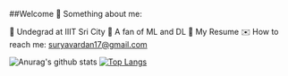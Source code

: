 ##Welcome 👋
Something about me:

🔭 Undegrad at IIIT Sri City
🌱 A fan of ML and DL
📃 My Resume
✉️ How to reach me: suryavardan17@gmail.com

![Anurag's github stats](https://github-readme-stats.vercel.app/api?username=anu725053&show_icons=true&theme=dracula)
[![Top Langs](https://github-readme-stats.vercel.app/api/top-langs/?username=anu725053&layout=compact)](https://github.com/anuraghazra/github-readme-stats)
